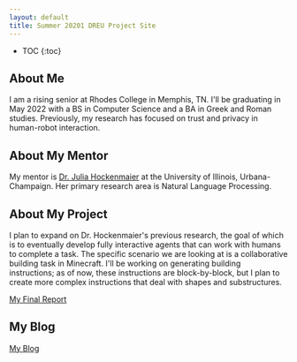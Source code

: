 ```yaml
---
layout: default
title: Summer 20201 DREU Project Site
---
```


* TOC
{:toc}

## About Me

I am a rising senior at Rhodes College in Memphis, TN. I'll be graduating in May 2022 with a BS in Computer Science and a BA in Greek and Roman studies. Previously, my research has focused on trust and privacy in human-robot interaction.

## About My Mentor

My mentor is [Dr. Julia Hockenmaier](http://juliahmr.cs.illinois.edu/) at the University of Illinois, Urbana-Champaign. Her primary research area is Natural Language Processing.

## About My Project

I plan to expand on Dr. Hockenmaier's previous research, the goal of which is to eventually develop fully interactive agents that can work with humans to complete a task. The specific scenario we are looking at is a collaborative building task in Minecraft. I'll be working on generating building instructions; as of now, these instructions are block-by-block, but I plan to create more complex instructions that deal with shapes and substructures.  

[My Final Report](files/finalreport.pdf)

## My Blog

[My Blog](blog.html)
